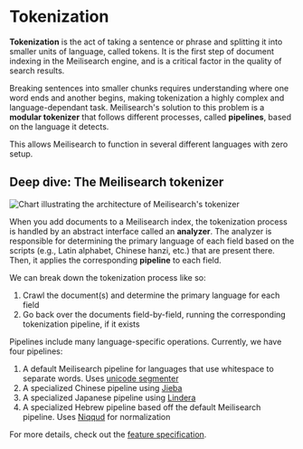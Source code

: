 # Tokenization

**Tokenization** is the act of taking a sentence or phrase and splitting it into smaller units of language, called tokens. It is the first step of document indexing in the Meilisearch engine, and is a critical factor in the quality of search results.

Breaking sentences into smaller chunks requires understanding where one word ends and another begins, making tokenization a highly complex and language-dependant task. Meilisearch's solution to this problem is a **modular tokenizer** that follows different processes, called **pipelines**, based on the language it detects.

This allows Meilisearch to function in several different languages with zero setup.

## Deep dive: The Meilisearch tokenizer

![Chart illustrating the architecture of Meilisearch's tokenizer](https://user-images.githubusercontent.com/6482087/102896344-8560d200-4466-11eb-8cfe-b4ae8741093b.jpg)

When you add documents to a Meilisearch index, the tokenization process is handled by an abstract interface called an **analyzer**. The analyzer is responsible for determining the primary language of each field based on the scripts (e.g., Latin alphabet, Chinese hanzi, etc.) that are present there. Then, it applies the corresponding **pipeline** to each field.

We can break down the tokenization process like so:

1. Crawl the document(s) and determine the primary language for each field
2. Go back over the documents field-by-field, running the corresponding tokenization pipeline, if it exists

Pipelines include many language-specific operations. Currently, we have four pipelines:

1. A default Meilisearch pipeline for languages that use whitespace to separate words. Uses [unicode segmenter](https://github.com/unicode-rs/unicode-segmentation)
2. A specialized Chinese pipeline using [Jieba](https://github.com/messense/jieba-rs)
3. A specialized Japanese pipeline using [Lindera](https://github.com/lindera-morphology/lindera)
4. A specialized Hebrew pipeline based off the default Meilisearch pipeline. Uses [Niqqud](https://docs.rs/niqqud/latest/niqqud/) for normalization

For more details, check out the [feature specification](https://github.com/meilisearch/specifications/blob/master/text/0001-script-based-tokenizer.md).
